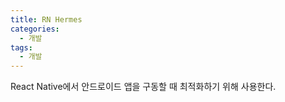 ```yaml
---
title: RN Hermes
categories:
  - 개발
tags:
  - 개발
---
```


React Native에서 안드로이드 앱을 구동할 때 최적화하기 위해 사용한다.
